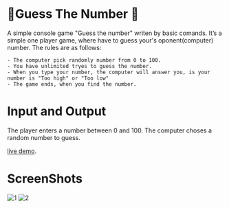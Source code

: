 # 🎲Guess The Number 🎲
A simple console game "Guess the number" writen by basic comands.
It’s a simple one player game, where have to guess your's oponent(computer) number. The rules are as follows:

```
- The computer pick randomly number from 0 to 100.
- You have unlimited tryes to guess the number.
- When you type your number, the computer will answer you, is your number is "Too high" or "Too low"
- The game ends, when you find the number. 
```

# **Input and Output**

The player enters a number between 0 and 100. 
The computer choses a random number to guess.

[live demo](https://replit.com/@StoyanMihaylov9/CuessTheNumber/).

# ScreenShots

![1](file:///C:/Users/GhzUser/Desktop/screen1.jpg)
![2](file:///C:/Users/GhzUser/Desktop/screen2.jpg)
